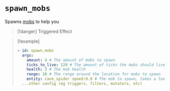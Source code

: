 # `spawn_mobs`

Spawns [mobs](https://plugins.auxilor.io/all-plugins/the-entity-lookup-system) to help you

> [!danger] Triggered Effect

> [!example]
> ```yaml
> - id: spawn_mobs
>   args:
>     amount: 4 # The amount of mobs to spawn
>     ticks_to_live: 120 # The amount of ticks the mobs should live for
>     health: 5 # The mob health
>     range: 10 # The range around the location for mobs to spawn
>     entity: cave_spider speed:0.8 # The mob to spawn, takes a lookup string
>   ...other config (eg triggers, filters, mutators, etc)
> ```
